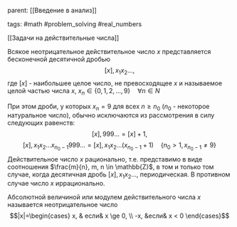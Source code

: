 parent: [[Введение в анализ]]

tags: #math #problem_solving #real_numbers

[[Задачи на действительные числа]]

Всякое неотрицательное действительное число $x$ представляется бесконечной десятичной дробью $$[x],x_1x_2\dots,$$где $[x]$ - наибольшее целое число, не превосходящее $x$ и называемое целой частью числа $x$, $x_n\in\{0,1,2,\dots,9\}\quad\forall n\in N$ 

При этом дроби, у которых $x_n=9$ для всех $n\geq n_0$ ($n_0$ - некоторое натуральное число), обычно исключаются из рассмотрения в силу следующих равенств: $$[x],999\dots=[x]+1,$$$$[x],x_1x_2\dots x_{n_0-1}999\dots=[x],x_1x_2\dots(x_{n_0-1}+1)\quad \{n_0>1,x_{n_0-1}\neq9\}$$
Действительное число $x$ рационально, т.е. представимо в виде соотношения $\frac{m}{n}, m, n \in \mathbb{Z}$, в том и только том случае, когда десятичная дробь $[x],x_1x_2\dots,$ периодическая. В противном случае число $x$ иррационально.

Абсолютной величиной или модулем действительного числа $x$ называется неотрицательное число $$|x|=\begin{cases} x, & если& x \ge 0, \\ -x, &если&  x < 0 \end{cases}$$